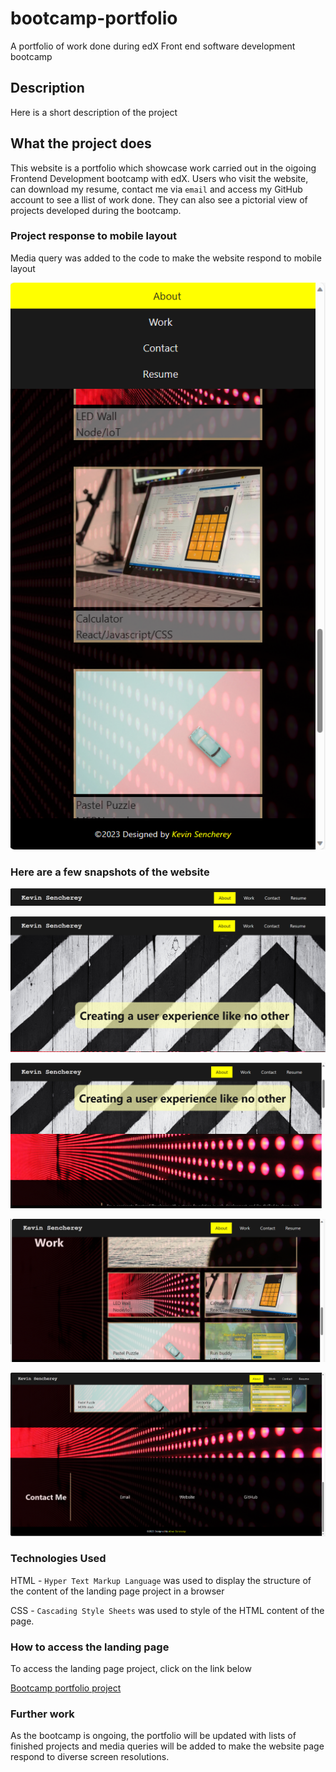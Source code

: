 # bootcamp-portfolio

A portfolio of work done during edX Front end software development bootcamp

## Description

Here is a short description of the project

## What the project does

This website is a portfolio which showcase work carried out in the oigoing Frontend Development bootcamp with edX. Users who visit the website, can download my resume, contact me via `email` and access my GitHub account to see a llist of work done.
They can also see a pictorial view of projects developed during the bootcamp.

### Project response to mobile layout

Media query was added to the code to make the website respond to mobile layout

![Mobile layout display](./assets/mobile-layout.png)

### Here are a few snapshots of the website

![Navigation with link to download resume](./assets/navbar.png)

![Catchy hero](./assets/hero.png)

![Parallax Scrolling Effect](./assets/parallax-scrolling-effect.png)

![List of other projects](./assets/projects.png)

![List of ways to contact me](./assets/contacts.png)

### Technologies Used

HTML - `Hyper Text Markup Language` was used to display the structure of the content of the landing page project in a browser

CSS - `Cascading Style Sheets` was used to style of the HTML content of the page.

### How to access the landing page

To access the landing page project, click on the link below

[Bootcamp portfolio project](https://ksencherey.github.io/bootcamp-portfolio/)

### Further work

As the bootcamp is ongoing, the portfolio will be updated with lists of finished projects and media queries will be added to make the website page respond to diverse screen resolutions.
